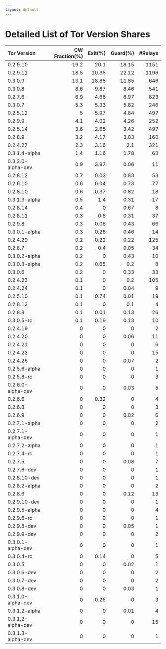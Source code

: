 ```yaml
---
layout: default
---
```



# Detailed List of Tor Version Shares

| Tor Version       |   CW Fraction(%) |   Exit(%) |   Guard(%) |   #Relays |
|:------------------|-----------------:|----------:|-----------:|----------:|
| 0.2.9.10          |             19.2 |     20.1  |      18.15 |      1151 |
| 0.2.9.11          |             18.5 |     10.35 |      22.12 |      1196 |
| 0.3.0.9           |             13.1 |     18.85 |      11.85 |       646 |
| 0.3.0.8           |              8.6 |      9.87 |       8.46 |       541 |
| 0.2.7.6           |              6.9 |      4.66 |       6.97 |       823 |
| 0.3.0.7           |              5.3 |      5.33 |       5.82 |       246 |
| 0.2.5.12          |              5   |      5.97 |       4.84 |       497 |
| 0.2.9.9           |              4.1 |      4.02 |       4.26 |       252 |
| 0.2.5.14          |              3.6 |      2.65 |       3.42 |       497 |
| 0.2.8.9           |              3.2 |      4.17 |       3.03 |       160 |
| 0.2.4.27          |              2.3 |      3.16 |       2.1  |       321 |
| 0.3.1.4-alpha     |              1.4 |      1.16 |       1.78 |        63 |
| 0.3.2.0-alpha-dev |              0.9 |      3.97 |       0.06 |        11 |
| 0.2.8.12          |              0.7 |      0.03 |       0.83 |        53 |
| 0.2.6.10          |              0.6 |      0.04 |       0.73 |        77 |
| 0.2.8.10          |              0.6 |      0.37 |       0.82 |        18 |
| 0.3.1.3-alpha     |              0.5 |      1.4  |       0.31 |        17 |
| 0.2.8.14          |              0.4 |      0    |       0.67 |         8 |
| 0.2.8.11          |              0.3 |      0.5  |       0.31 |        37 |
| 0.2.9.8           |              0.3 |      0.06 |       0.43 |        66 |
| 0.3.0.1-alpha     |              0.3 |      0.26 |       0.46 |        14 |
| 0.2.4.29          |              0.2 |      0.22 |       0.22 |       125 |
| 0.2.8.7           |              0.2 |      0.4  |       0.05 |        34 |
| 0.3.0.2-alpha     |              0.2 |      0    |       0.43 |        10 |
| 0.3.0.3-alpha     |              0.2 |      0.65 |       0.2  |         8 |
| 0.3.0.6           |              0.2 |      0    |       0.33 |        33 |
| 0.2.4.23          |              0.1 |      0    |       0.2  |       105 |
| 0.2.4.24          |              0.1 |      0    |       0.04 |         9 |
| 0.2.5.10          |              0.1 |      0.74 |       0.01 |        19 |
| 0.2.8.13          |              0.1 |      0    |       0.1  |         4 |
| 0.2.8.8           |              0.1 |      0.01 |       0.13 |        26 |
| 0.3.0.5-rc        |              0.1 |      0.19 |       0.13 |        10 |
| 0.2.4.19          |              0   |      0    |       0    |         2 |
| 0.2.4.20          |              0   |      0    |       0.06 |        11 |
| 0.2.4.21          |              0   |      0    |       0    |         6 |
| 0.2.4.22          |              0   |      0    |       0    |        15 |
| 0.2.4.26          |              0   |      0    |       0.07 |         2 |
| 0.2.5.6-alpha     |              0   |      0    |       0    |         1 |
| 0.2.5.8-rc        |              0   |      0    |       0    |         3 |
| 0.2.6.0-alpha-dev |              0   |      0    |       0.03 |         5 |
| 0.2.6.6           |              0   |      0.32 |       0    |         4 |
| 0.2.6.8           |              0   |      0    |       0    |         3 |
| 0.2.6.9           |              0   |      0    |       0.02 |         6 |
| 0.2.7.1-alpha     |              0   |      0    |       0    |         2 |
| 0.2.7.1-alpha-dev |              0   |      0    |       0    |         1 |
| 0.2.7.2-alpha     |              0   |      0    |       0    |         1 |
| 0.2.7.4-rc        |              0   |      0    |       0    |         1 |
| 0.2.7.5           |              0   |      0    |       0.08 |         7 |
| 0.2.7.6-dev       |              0   |      0    |       0    |         1 |
| 0.2.8.10-dev      |              0   |      0    |       0    |         1 |
| 0.2.8.2-alpha     |              0   |      0    |       0    |         2 |
| 0.2.8.6           |              0   |      0    |       0.12 |        13 |
| 0.2.9.10-dev      |              0   |      0    |       0    |         1 |
| 0.2.9.5-alpha     |              0   |      0    |       0    |         4 |
| 0.2.9.6-rc        |              0   |      0    |       0    |         1 |
| 0.2.9.8-dev       |              0   |      0    |       0.05 |         1 |
| 0.2.9.9-dev       |              0   |      0    |       0    |         2 |
| 0.3.0.1-alpha-dev |              0   |      0    |       0    |         1 |
| 0.3.0.4-rc        |              0   |      0.14 |       0    |         5 |
| 0.3.0.5           |              0   |      0    |       0.02 |         1 |
| 0.3.0.6-dev       |              0   |      0    |       0    |         2 |
| 0.3.0.7-dev       |              0   |      0    |       0    |         2 |
| 0.3.0.8-dev       |              0   |      0    |       0.03 |         1 |
| 0.3.1.0-alpha-dev |              0   |      0.25 |       0    |         3 |
| 0.3.1.2-alpha     |              0   |      0    |       0.01 |         4 |
| 0.3.1.2-alpha-dev |              0   |      0    |       0    |        15 |
| 0.3.1.3-alpha-dev |              0   |      0    |       0    |         1 |